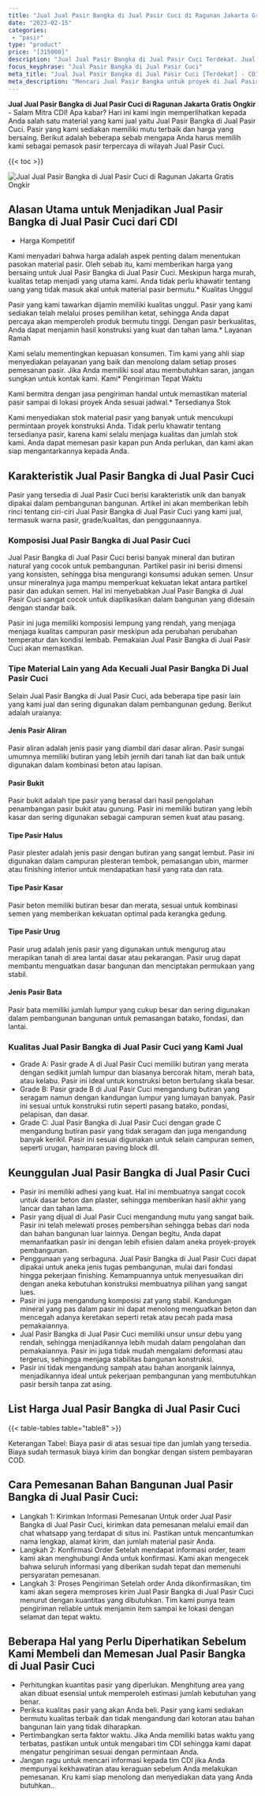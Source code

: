 ```yaml
---
title: "Jual Jual Pasir Bangka di Jual Pasir Cuci di Ragunan Jakarta Gratis Ongkir"
date: "2023-02-15"
categories:
 - "pasir"
type: "product"
price: "[315000]"
description: "Jual Jual Pasir Bangka di Jual Pasir Cuci Terdekat. Jual Pasir Bangka ini sering dipakai dalam proyek konstruksi sebagai material adukan yang berkualitas dan bersih. Kontak kami untuk mendapatkan informasi lebih lanjut."
focus_keyphrase: "Jual Pasir Bangka di Jual Pasir Cuci"
meta_title: "Jual Jual Pasir Bangka di Jual Pasir Cuci [Terdekat] - CDI"
meta_description: "Mencari Jual Pasir Bangka untuk proyek di Jual Pasir Cuci? Kami memiliki Jual Pasir Bangka berkualitas untuk material adukan. Dapatkan penawaran terbaik sekarang."
---
```


**Jual Jual Pasir Bangka di Jual Pasir Cuci di Ragunan Jakarta Gratis Ongkir** - Salam Mitra CDI! Apa kabar? Hari ini kami ingin memperlihatkan kepada Anda salah satu material yang kami jual yaitu Jual Pasir Bangka di Jual Pasir Cuci. Pasir yang kami sediakan memiliki mutu terbaik dan harga yang bersaing. Berikut adalah beberapa sebab mengapa Anda harus memilih kami sebagai pemasok pasir terpercaya di wilayah Jual Pasir Cuci.

{{< toc >}}

![Jual Jual Pasir Bangka di Jual Pasir Cuci di Ragunan Jakarta Gratis Ongkir](/images/pasir/pasir-bangunan-35.jpg)

## Alasan Utama untuk Menjadikan Jual Pasir Bangka di Jual Pasir Cuci dari CDI

*   Harga Kompetitif

Kami menyadari bahwa harga adalah aspek penting dalam menentukan pasokan material pasir. Oleh sebab itu, kami memberikan harga yang bersaing untuk Jual Pasir Bangka di Jual Pasir Cuci. Meskipun harga murah, kualitas tetap menjadi yang utama kami. Anda tidak perlu khawatir tentang uang yang tidak masuk akal untuk material pasir bermutu.*   Kualitas Unggul

Pasir yang kami tawarkan dijamin memiliki kualitas unggul. Pasir yang kami sediakan telah melalui proses pemilihan ketat, sehingga Anda dapat percaya akan memperoleh produk bermutu tinggi. Dengan pasir berkualitas, Anda dapat menjamin hasil konstruksi yang kuat dan tahan lama.*   Layanan Ramah

Kami selalu mementingkan kepuasan konsumen. Tim kami yang ahli siap menyediakan pelayanan yang baik dan menolong dalam setiap proses pemesanan pasir. Jika Anda memiliki soal atau membutuhkan saran, jangan sungkan untuk kontak kami. Kami*   Pengiriman Tepat Waktu

Kami bermitra dengan jasa pengiriman handal untuk memastikan material pasir sampai di lokasi proyek Anda sesuai jadwal.*   Tersedianya Stok

Kami menyediakan stok material pasir yang banyak untuk mencukupi permintaan proyek konstruksi Anda. Tidak perlu khawatir tentang tersedianya pasir, karena kami selalu menjaga kualitas dan jumlah stok kami. Anda dapat memesan pasir kapan pun Anda perlukan, dan kami akan siap mengantarkannya kepada Anda. 

## Karakteristik Jual Pasir Bangka di Jual Pasir Cuci

Pasir yang tersedia di Jual Pasir Cuci berisi karakteristik unik dan banyak dipakai dalam pembangunan bangunan. Artikel ini akan memberikan lebih rinci tentang ciri-ciri Jual Pasir Bangka di Jual Pasir Cuci yang kami jual, termasuk warna pasir, grade/kualitas, dan penggunaannya.

### Komposisi Jual Pasir Bangka di Jual Pasir Cuci

Jual Pasir Bangka di Jual Pasir Cuci berisi banyak mineral dan butiran natural yang cocok untuk pembangunan. Partikel pasir ini berisi dimensi yang konsisten, sehingga bisa mengurangi konsumsi adukan semen. Unsur unsur mineralnya juga mampu memperkuat kekuatan lekat antara partikel pasir dan adukan semen. Hal ini menyebabkan Jual Pasir Bangka di Jual Pasir Cuci sangat cocok untuk diaplikasikan dalam bangunan yang didesain dengan standar baik.

Pasir ini juga memiliki komposisi lempung yang rendah, yang menjaga menjaga kualitas campuran pasir meskipun ada perubahan perubahan temperatur dan kondisi lembab. Pemakaian Jual Pasir Bangka di Jual Pasir Cuci akan memastikan.

### Tipe Material Lain yang Ada Kecuali Jual Pasir Bangka Di Jual Pasir Cuci

Selain Jual Pasir Bangka di Jual Pasir Cuci, ada beberapa tipe pasir lain yang kami jual dan sering digunakan dalam pembangunan gedung. Berikut adalah uraianya:

#### Jenis Pasir Aliran

Pasir aliran adalah jenis pasir yang diambil dari dasar aliran. Pasir sungai umumnya memiliki butiran yang lebih jernih dari tanah liat dan baik untuk digunakan dalam kombinasi beton atau lapisan.

#### Pasir Bukit

Pasir bukit adalah tipe pasir yang berasal dari hasil pengolahan penambangan pasir bukit atau gunung. Pasir ini memiliki butiran yang lebih kasar dan sering digunakan sebagai campuran semen kuat atau pasang.

#### Tipe Pasir Halus

Pasir plester adalah jenis pasir dengan butiran yang sangat lembut. Pasir ini digunakan dalam campuran plesteran tembok, pemasangan ubin, marmer atau finishing interior untuk mendapatkan hasil yang rata dan rata.

#### Tipe Pasir Kasar

Pasir beton memiliki butiran besar dan merata, sesuai untuk kombinasi semen yang memberikan kekuatan optimal pada kerangka gedung.

#### Tipe Pasir Urug

Pasir urug adalah jenis pasir yang digunakan untuk mengurug atau merapikan tanah di area lantai dasar atau pekarangan. Pasir urug dapat membantu menguatkan dasar bangunan dan menciptakan permukaan yang stabil.

#### Jenis Pasir Bata

Pasir bata memiliki jumlah lumpur yang cukup besar dan sering digunakan dalam pembangunan bangunan untuk pemasangan batako, fondasi, dan lantai.

### Kualitas Jual Pasir Bangka di Jual Pasir Cuci yang Kami Jual

*   Grade A: Pasir grade A di Jual Pasir Cuci memiliki butiran yang merata dengan sedikit jumlah lumpur dan biasanya bercorak hitam, merah bata, atau kelabu. Pasir ini ideal untuk konstruksi beton bertulang skala besar.
*   Grade B: Pasir grade B di Jual Pasir Cuci mengandung butiran yang seragam namun dengan kandungan lumpur yang lumayan banyak. Pasir ini sesuai untuk konstruksi rutin seperti pasang batako, pondasi, pelapisan, dan dasar.
*   Grade C: Jual Pasir Bangka di Jual Pasir Cuci dengan grade C mengandung butiran pasir yang tidak seragam dan juga mengandung banyak kerikil. Pasir ini sesuai digunakan untuk selain campuran semen, seperti urugan, hamparan paving block dll.

## Keunggulan Jual Pasir Bangka di Jual Pasir Cuci

*   Pasir ini memiliki adhesi yang kuat. Hal ini membuatnya sangat cocok untuk dasar beton dan plaster, sehingga memberikan hasil akhir yang lancar dan tahan lama.
*   Pasir yang dijual di Jual Pasir Cuci mengandung mutu yang sangat baik. Pasir ini telah melewati proses pembersihan sehingga bebas dari noda dan bahan bangunan luar lainnya. Dengan begitu, Anda dapat memanfaatkan pasir ini dengan lebih efisien dalam aneka proyek-proyek pembangunan.
*   Penggunaan yang serbaguna. Jual Pasir Bangka di Jual Pasir Cuci dapat dipakai untuk aneka jenis tugas pembangunan, mulai dari fondasi hingga pekerjaan finishing. Kemampuannya untuk menyesuaikan diri dengan aneka kebutuhan konstruksi membuatnya pilihan yang sangat lues.
*   Pasir ini juga mengandung komposisi zat yang stabil. Kandungan mineral yang pas dalam pasir ini dapat menolong menguatkan beton dan mencegah adanya keretakan seperti retak atau pecah pada masa pemakaiannya.
*   Jual Pasir Bangka di Jual Pasir Cuci memiliki unsur unsur debu yang rendah, sehingga menjadikannya lebih mudah dalam pengolahan dan pemakaiannya. Pasir ini juga tidak mudah mengalami deformasi atau tergerus, sehingga menjaga stabilitas bangunan konstruksi.
*   Pasir ini tidak mengandung sampah atau bahan anorganik lainnya, menjadikannya ideal untuk pekerjaan pembangunan yang membutuhkan pasir bersih tanpa zat asing.

## List Harga Jual Pasir Bangka di Jual Pasir Cuci

{{< table-tables table="table8" >}}

Keterangan Tabel: Biaya pasir di atas sesuai tipe dan jumlah yang tersedia. Biaya sudah termasuk biaya kirim dan bongkar dengan sistem pembayaran COD.

## Cara Pemesanan Bahan Bangunan Jual Pasir Bangka di Jual Pasir Cuci:

*   Langkah 1: Kirimkan Informasi Pemesanan
Untuk order Jual Pasir Bangka di Jual Pasir Cuci, kirimkan data pemesanan melalui email dan chat whatsapp yang terdapat di situs ini. Pastikan untuk mencantumkan nama lengkap, alamat kirim, dan jumlah material pasir Anda.
*   Langkah 2: Konfirmasi Order
Setelah mendapat informasi order, team kami akan menghubungi Anda untuk konfirmasi. Kami akan mengecek bahwa seluruh informasi yang diberikan sudah tepat dan memenuhi persyaratan pemesanan.
*   Langkah 3: Proses Pengiriman
Setelah order Anda dikonfirmasikan, tim kami akan segera memproses kirim Jual Pasir Bangka di Jual Pasir Cuci menurut dengan kuantitas yang dibutuhkan. Tim kami punya team pengiriman reliable untuk menjamin item sampai ke lokasi dengan selamat dan tepat waktu.

## Beberapa Hal yang Perlu Diperhatikan Sebelum Kami Membeli dan Memesan Jual Pasir Bangka di Jual Pasir Cuci

*   Perhitungkan kuantitas pasir yang diperlukan. Menghitung area yang akan dibuat esensial untuk memperoleh estimasi jumlah kebutuhan yang benar.
*   Periksa kualitas pasir yang akan Anda beli. Pasir yang kami sediakan bermutu kualitas terbaik dan tidak mengandung dari kotoran atau bahan bangunan lain yang tidak diharapkan.
*   Pertimbangkan serta faktor waktu. Jika Anda memiliki batas waktu yang terbatas, pastikan untuk untuk mengabari tim CDI sehingga kami dapat mengatur pengiriman sesuai dengan permintaan Anda.
*   Jangan ragu untuk mencari informasi kepada tim CDI jika Anda mempunyai kekhawatiran atau keraguan sebelum Anda melakukan pemesanan. Kru kami siap menolong dan menyediakan data yang Anda butuhkan..